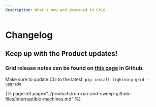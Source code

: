 ```yaml
---
description: What's new and improved in Grid.
---
```


# Changelog

## Keep up with the Product updates!

### **Grid release notes can be found on** [**this page**](https://github.com/gridai/gridai/discussions) **in Github.** 

Make sure to update CLI to the latest: `pip install lightning-grid --upgrade`

{% page-ref page="../products/run-run-and-sweep-github-files/interruptible-machines.md" %}

## 


